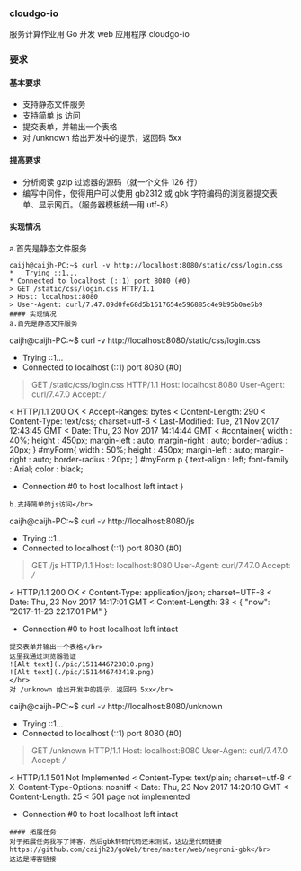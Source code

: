 ### cloudgo-io
服务计算作业用 Go 开发 web 应用程序 cloudgo-io
### 要求
#### 基本要求
- 支持静态文件服务
- 支持简单 js 访问
- 提交表单，并输出一个表格
- 对 /unknown 给出开发中的提示，返回码 5xx
#### 提高要求
- 分析阅读 gzip 过滤器的源码（就一个文件 126 行）
- 编写中间件，使得用户可以使用 gb2312 或 gbk 字符编码的浏览器提交表单、显示网页。（服务器模板统一用 utf-8）

#### 实现情况
a.首先是静态文件服务
```
caijh@caijh-PC:~$ curl -v http://localhost:8080/static/css/login.css
*   Trying ::1...
* Connected to localhost (::1) port 8080 (#0)
> GET /static/css/login.css HTTP/1.1
> Host: localhost:8080
> User-Agent: curl/7.47.09d0fe68d5b1617654e596885c4e9b95b0ae5b9
#### 实现情况
a.首先是静态文件服务
```
caijh@caijh-PC:~$ curl -v http://localhost:8080/static/css/login.css
*   Trying ::1...
* Connected to localhost (::1) port 8080 (#0)
> GET /static/css/login.css HTTP/1.1
> Host: localhost:8080
> User-Agent: curl/7.47.0
> Accept: */*
> 
< HTTP/1.1 200 OK
< Accept-Ranges: bytes
< Content-Length: 290
< Content-Type: text/css; charset=utf-8
< Last-Modified: Tue, 21 Nov 2017 12:43:45 GMT
< Date: Thu, 23 Nov 2017 14:14:44 GMT
< 
#container{
	width : 40%;
	height : 450px;
	margin-left : auto;
	margin-right : auto;
	border-radius : 20px;
}
#myForm{
	width : 50%;
	height : 450px;
	margin-left : auto;
	margin-right : auto;
	border-radius : 20px;
}
#myForm p {
	text-align : left;
	font-family : Arial;
	color : black;
* Connection #0 to host localhost left intact
}
```
b.支持简单的js访问</br>
```
caijh@caijh-PC:~$ curl -v http://localhost:8080/js
*   Trying ::1...
* Connected to localhost (::1) port 8080 (#0)
> GET /js HTTP/1.1
> Host: localhost:8080
> User-Agent: curl/7.47.0
> Accept: */*
> 
< HTTP/1.1 200 OK
< Content-Type: application/json; charset=UTF-8
< Date: Thu, 23 Nov 2017 14:17:01 GMT
< Content-Length: 38
< 
{
  "now": "2017-11-23 22.17.01 PM"
}
* Connection #0 to host localhost left intact
```
提交表单并输出一个表格</br>
这里我通过浏览器验证
![Alt text](./pic/1511446723010.png)
![Alt text](./pic/1511446743418.png)
</br>
对 /unknown 给出开发中的提示，返回码 5xx</br>
```
caijh@caijh-PC:~$ curl -v http://localhost:8080/unknown
*   Trying ::1...
* Connected to localhost (::1) port 8080 (#0)
> GET /unknown HTTP/1.1
> Host: localhost:8080
> User-Agent: curl/7.47.0
> Accept: */*
> 
< HTTP/1.1 501 Not Implemented
< Content-Type: text/plain; charset=utf-8
< X-Content-Type-Options: nosniff
< Date: Thu, 23 Nov 2017 14:20:10 GMT
< Content-Length: 25
< 
501 page not implemented
* Connection #0 to host localhost left intact
```
#### 拓展任务
对于拓展任务我写了博客，然后gbk转码代码还未测试，这边是代码链接https://github.com/caijh23/goWeb/tree/master/web/negroni-gbk</br>
这边是博客链接
